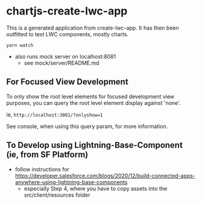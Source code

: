 # chartjs-create-lwc-app

This is a generated application from create-lwc-app. It has then been outfitted to test LWC components, mostly charts.

`yarn watch`

- also runs mock server on localhost:8081
  - see mock/server/README.md

## For Focused View Development

To only show the root level elements for focused development view purposes, you can query the root level element display against 'none'.

ie, `http://localhost:3001/?onlyshow=1`

See console, when using this query param, for more information.

## To Develop using Lightning-Base-Component (ie, from SF Platform)

-   follow instructions for https://developer.salesforce.com/blogs/2020/12/build-connected-apps-anywhere-using-lightning-base-components
    -   especially Step 4, where you have to copy assets into the src/client/resources folder
